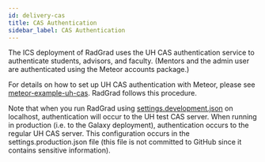 ```yaml
---
id: delivery-cas
title: CAS Authentication
sidebar_label: CAS Authentication
---
```


The ICS deployment of RadGrad uses the UH CAS authentication service to authenticate students, advisors, and faculty. (Mentors and the admin user are authenticated using the Meteor accounts package.)

For details on how to set up UH CAS authentication with Meteor, please see [meteor-example-uh-cas](http://ics-software-engineering.github.io/meteor-example-uh-cas/). RadGrad follows this procedure.

Note that when you run RadGrad using [settings.development.json](https://github.com/radgrad/radgrad/blob/master/config/settings.development.json) on localhost, authentication will occur to the UH test CAS server.  When running in production (i.e. to the Galaxy deployment), authentication occurs to the regular UH CAS server.  This configuration occurs in the settings.production.json file (this file is not committed to GitHub since it contains sensitive information).

